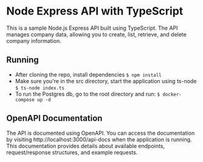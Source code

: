 
# Node Express API with TypeScript

This is a sample Node.js Express API built using TypeScript. The API manages company data, allowing you to create, list, retrieve, and delete company information.

## Running
- After cloning the repo, install dependencies
``` $ npm install ```
- Make sure you're in the src directory, start the application using ts-node
``` $ ts-node index.ts ```
- To run the Postgres db, go to the root directory and run:
``` $ docker-compose up -d ```

## OpenAPI Documentation

The API is documented using OpenAPI. You can access the documentation by visiting http://localhost:3000/api-docs when the application is running. This documentation provides details about available endpoints, request/response structures, and example requests.
